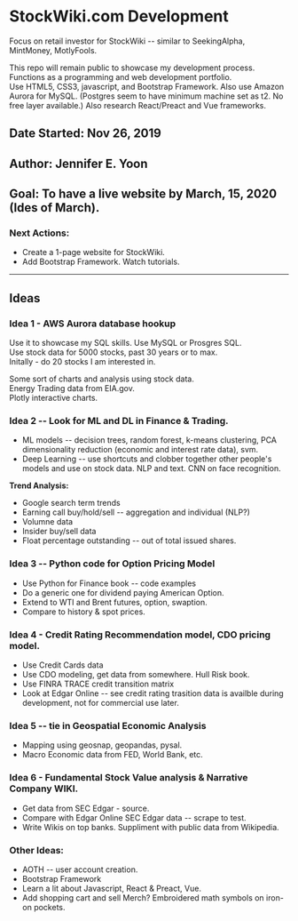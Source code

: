 # StockWiki.com Development     

Focus on retail investor for StockWiki -- similar to SeekingAlpha, MintMoney, MotlyFools.  

This repo will remain public to showcase my development process.  Functions as a programming and web development portfolio.  
Use HTML5, CSS3, javascript, and Bootstrap Framework.  Also use Amazon Aurora for MySQL. (Postgres seem to have minimum machine set as t2.  No free layer available.)  Also research React/Preact and Vue frameworks.  

## Date Started: Nov 26, 2019  

## Author: Jennifer E. Yoon  

## Goal: To have a live website by March, 15, 2020 (Ides of March).


### Next Actions:  

 * Create a 1-page website for StockWiki.  
 * Add Bootstrap Framework. Watch tutorials.    

-----------------------------------------------------  

## Ideas  

###  Idea 1 - AWS Aurora database hookup  

Use it to showcase my SQL skills.  Use MySQL or Prosgres SQL.  
Use stock data for 5000 stocks, past 30 years or to max.  
Initally - do 20 stocks I am interested in.   

Some sort of charts and analysis using stock data.  
Energy Trading data from EIA.gov.  
Plotly interactive charts.  

### Idea 2 -- Look for ML and DL in Finance & Trading.  

 * ML models -- decision trees, random forest, k-means clustering, PCA dimensionality reduction (economic and interest rate data), svm. 
 * Deep Learning -- use shortcuts and clobber together other people's models and use on stock data. NLP and text. CNN on face recognition.  

**Trend Analysis:**
 * Google search term trends  
 * Earning call buy/hold/sell -- aggregation and individual  (NLP?)
 * Volumne data  
 * Insider buy/sell data  
 * Float percentage outstanding -- out of total issued shares.  
   
### Idea 3 -- Python code for Option Pricing Model  

 * Use Python for Finance book -- code examples  
 * Do a generic one for dividend paying American Option.  
 * Extend to WTI and Brent futures, option, swaption.  
 * Compare to history & spot prices.   
   
### Idea 4 - Credit Rating Recommendation model, CDO pricing model.    

 * Use Credit Cards data  
 * Use CDO modeling, get data from somewhere.  Hull Risk book.  
 * Use FINRA TRACE credit transition matrix  
 * Look at Edgar Online -- see credit rating trasition data is availble during development, not for commercial use later.  
 
### Idea 5 -- tie in Geospatial Economic Analysis  
 
 * Mapping using geosnap, geopandas, pysal.  
 * Macro Economic data from FED, World Bank, etc.  
 
 ### Idea 6 - Fundamental Stock Value analysis & Narrative Company WIKI.   
 
  * Get data from SEC Edgar - source.  
  * Compare with Edgar Online SEC Edgar data -- scrape to test.  
  * Write Wikis on top banks.  Suppliment with public data from Wikipedia.  

### Other Ideas:  

 * AOTH -- user account creation.
 * Bootstrap Framework
 * Learn a lit about Javascript, React & Preact, Vue.  
 * Add shopping cart and sell Merch?  Embroidered math symbols on iron-on pockets.  

  
